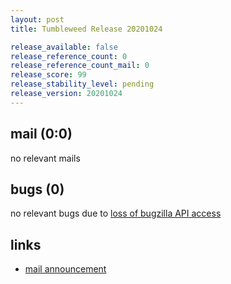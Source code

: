 ```yaml
---
layout: post
title: Tumbleweed Release 20201024

release_available: false
release_reference_count: 0
release_reference_count_mail: 0
release_score: 99
release_stability_level: pending
release_version: 20201024
---
```


## mail (0:0)

no relevant mails

## bugs (0)

<!--more-->

no relevant bugs due to [loss of bugzilla API access](https://bugzilla.opensuse.org/show_bug.cgi?id=1157722)



## links

- [mail announcement](https://lists.opensuse.org/opensuse-factory/2020-10/msg00267.html)
